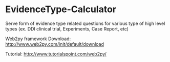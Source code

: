 # EvidenceType-Calculator
Serve form of evidence type related questions for various type of high level types (ex. DDI clinical trial, Experiments, Case Report, etc)

Web2py framework
Download:
http://www.web2py.com/init/default/download

Tutorial:
http://www.tutorialspoint.com/web2py/
